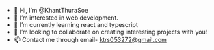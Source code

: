 - 👋 Hi, I’m @KhantThuraSoe
- 👀 I’m interested in web development.
- 🌱 I’m currently learning react and typescript
- 💞️ I’m looking to collaborate on creating interesting projects with you!
- 📫 Contact me through email- ktrs053272@gmail.com

<!---
KhantThuraSoe/KhantThuraSoe is a ✨ special ✨ repository because its `README.md` (this file) appears on your GitHub profile.
You can click the Preview link to take a look at your changes.
--->
